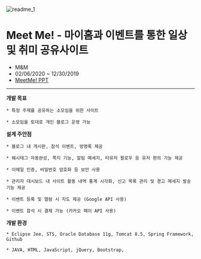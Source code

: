 ![readme_1](./image/readme_1.JPG)

# Meet Me! - 마이홈과 이벤트를 통한 일상 및 취미 공유사이트
* M&M
* 02/06/2020 ~ 12/30/2019
* <a href="https://www.slideshare.net/hyunyoonkim/meet-me-project">MeetMe! PPT</a>
----
**개발 목표**

    * 특정 주제를 공유하는 소모임을 위한 사이트

    * 소모임을 토대로 개인 블로그 운영 가능

**설계 주안점**

    * 블로그 내 게시판, 참석 이벤트, 방명록 제공
    
    * 해시태그 자동완성, 쪽지 기능, 알림 메세지, 타유저 팔로우 등 유저 편의 기능 제공

    * 이메일 인증, 비밀번호 암호화 등 보안 사용

    * 관리자 대시보드 내 사이트 활동 내역 통계 시각화, 신고 목록 관리 및 경고 메세지 발송 기능 제공
    
    * 이벤트 등록 및 열람 시 지도 제공 (Google API 사용)
    
    * 이벤트 참석 시 결제 가능 (카카오 페이 API 사용)

**개발 환경**

    * Eclipse Jee, STS, Oracle Database 11g, Tomcat 8.5, Spring Framework, Github
    
    * JAVA, HTML, JavaScript, jQuery, Bootstrap, 
   
